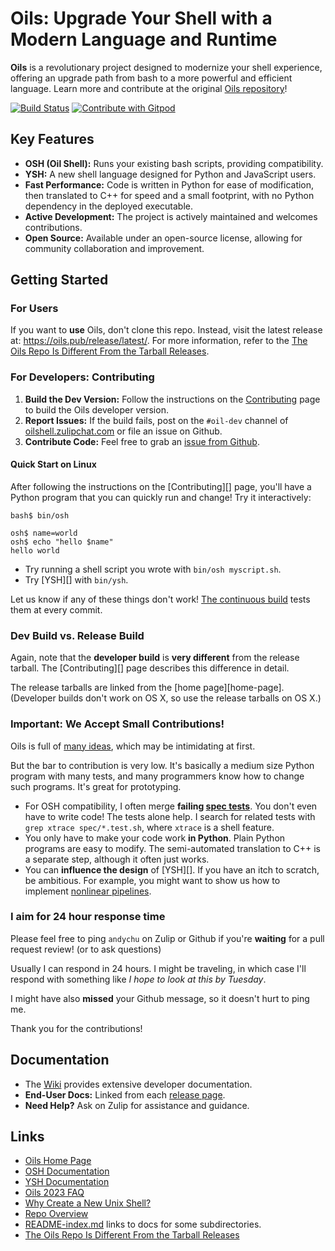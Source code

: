 # Oils: Upgrade Your Shell with a Modern Language and Runtime

**Oils** is a revolutionary project designed to modernize your shell experience, offering an upgrade path from bash to a more powerful and efficient language. Learn more and contribute at the original [Oils repository](https://github.com/oils-for-unix/oils)!

[![Build Status](https://github.com/oils-for-unix/oils/actions/workflows/all-builds.yml/badge.svg?branch=master)](https://github.com/oils-for-unix/oils/actions/workflows/all-builds.yml)
<a href="https://gitpod.io/from-referrer/">
  <img src="https://img.shields.io/badge/Contribute%20with-Gitpod-908a85?logo=gitpod" alt="Contribute with Gitpod" />
</a>

## Key Features

*   **OSH (Oil Shell):** Runs your existing bash scripts, providing compatibility.
*   **YSH:** A new shell language designed for Python and JavaScript users.
*   **Fast Performance:** Code is written in Python for ease of modification, then translated to C++ for speed and a small footprint, with no Python dependency in the deployed executable.
*   **Active Development:** The project is actively maintained and welcomes contributions.
*   **Open Source:** Available under an open-source license, allowing for community collaboration and improvement.

## Getting Started

### For Users

If you want to **use** Oils, don't clone this repo.  Instead, visit the latest release at: <https://oils.pub/release/latest/>. For more information, refer to the [The Oils Repo Is Different From the Tarball Releases](https://github.com/oils-for-unix/oils/wiki/The-Oils-Repo-Is-Different-From-the-Tarball-Releases).

### For Developers: Contributing

1.  **Build the Dev Version:** Follow the instructions on the [Contributing](https://github.com/oils-for-unix/oils/wiki/Contributing) page to build the Oils developer version.
2.  **Report Issues:** If the build fails, post on the `#oil-dev` channel of [oilshell.zulipchat.com](https://oilshell.zulipchat.com/) or file an issue on Github.
3.  **Contribute Code:** Feel free to grab an [issue from Github](https://github.com/oils-for-unix/oils/issues?q=is%3Aissue+is%3Aopen+label%3A%22good+first+issue%22).

#### Quick Start on Linux

After following the instructions on the [Contributing][] page, you'll have a
Python program that you can quickly run and change!  Try it interactively:

    bash$ bin/osh

    osh$ name=world
    osh$ echo "hello $name"
    hello world

- Try running a shell script you wrote with `bin/osh myscript.sh`.
- Try [YSH][] with `bin/ysh`.

Let us know if any of these things don't work!  [The continuous
build](https://op.oilshell.org/) tests them at every commit.

### Dev Build vs. Release Build

Again, note that the **developer build** is **very different** from the release
tarball.  The [Contributing][] page describes this difference in detail.

The release tarballs are linked from the [home page][home-page].  (Developer
builds don't work on OS X, so use the release tarballs on OS X.)

### Important: We Accept Small Contributions!

Oils is full of [many ideas](https://oils.pub/blog/), which may be
intimidating at first.

But the bar to contribution is very low.  It's basically a medium size Python
program with many tests, and many programmers know how to change such programs.
It's great for prototyping.

- For OSH compatibility, I often merge **failing [spec
  tests](https://oils.pub/cross-ref.html#spec-test)**.  You don't even
  have to write code!  The tests alone help.  I search for related tests with
  `grep xtrace spec/*.test.sh`, where `xtrace` is a shell feature.
- You only have to make your code work **in Python**.  Plain Python programs
  are easy to modify.  The semi-automated translation to C++ is a separate
  step, although it often just works.
- You can **influence the design** of [YSH][].  If you have an itch to
  scratch, be ambitious.  For example, you might want to show us how to
  implement [nonlinear pipelines](https://github.com/oils-for-unix/oils/issues/843).

### I aim for 24 hour response time

Please feel free to ping `andychu` on Zulip or Github if you're **waiting** for
a pull request review!  (or to ask questions)

Usually I can respond in 24 hours. I might be traveling, in which case I'll
respond with something like *I hope to look at this by Tuesday*.

I might have also **missed** your Github message, so it doesn't hurt to ping
me.

Thank you for the contributions!

## Documentation

*   The [Wiki](https://github.com/oils-for-unix/oils/wiki) provides extensive developer documentation.
*   **End-User Docs:** Linked from each [release page](https://oils.pub/releases.html).
*   **Need Help?** Ask on Zulip for assistance and guidance.

## Links

*   [Oils Home Page](https://oils.pub/)
*   [OSH Documentation](https://oils.pub/cross-ref.html#OSH)
*   [YSH Documentation](https://oils.pub/cross-ref.html#YSH)
*   [Oils 2023 FAQ](https://www.oilshell.org/blog/2023/03/faq.html)
*   [Why Create a New Unix Shell?](https://www.oilshell.org/blog/2021/01/why-a-new-shell.html)
*   [Repo Overview](doc/repo-overview.md)
*   [README-index.md](README-index.md) links to docs for some subdirectories.
*   [The Oils Repo Is Different From the Tarball Releases](https://github.com/oils-for-unix/oils/wiki/The-Oils-Repo-Is-Different-From-the-Tarball-Releases)
